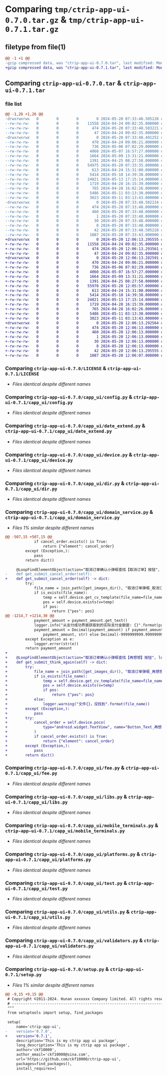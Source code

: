 # Comparing `tmp/ctrip-app-ui-0.7.0.tar.gz` & `tmp/ctrip-app-ui-0.7.1.tar.gz`

## filetype from file(1)

```diff
@@ -1 +1 @@
-gzip compressed data, was "ctrip-app-ui-0.7.0.tar", last modified: Mon May 20 07:33:48 2024, max compression
+gzip compressed data, was "ctrip-app-ui-0.7.1.tar", last modified: Mon May 20 12:06:13 2024, max compression
```

## Comparing `ctrip-app-ui-0.7.0.tar` & `ctrip-app-ui-0.7.1.tar`

### file list

```diff
@@ -1,26 +1,26 @@
-drwxrwxrwx   0        0        0        0 2024-05-20 07:33:48.505228 ctrip-app-ui-0.7.0/
--rw-rw-rw-   0        0        0    11558 2024-04-24 09:02:35.000000 ctrip-app-ui-0.7.0/LICENSE
--rw-rw-rw-   0        0        0      474 2024-05-20 07:33:48.503221 ctrip-app-ui-0.7.0/PKG-INFO
--rw-rw-rw-   0        0        0       47 2024-04-24 09:02:35.000000 ctrip-app-ui-0.7.0/README.md
-drwxrwxrwx   0        0        0        0 2024-05-20 07:33:48.491252 ctrip-app-ui-0.7.0/capp_ui/
--rw-rw-rw-   0        0        0      470 2024-04-24 09:06:21.000000 ctrip-app-ui-0.7.0/capp_ui/__init__.py
--rw-rw-rw-   0        0        0      736 2024-05-06 07:02:29.000000 ctrip-app-ui-0.7.0/capp_ui/config.py
--rw-rw-rw-   0        0        0     4060 2024-05-07 16:57:27.000000 ctrip-app-ui-0.7.0/capp_ui/date_extend.py
--rw-rw-rw-   0        0        0     1664 2024-05-09 13:31:21.000000 ctrip-app-ui-0.7.0/capp_ui/device.py
--rw-rw-rw-   0        0        0     1391 2024-04-25 08:27:58.000000 ctrip-app-ui-0.7.0/capp_ui/dir.py
--rw-rw-rw-   0        0        0    54975 2024-05-20 07:33:35.000000 ctrip-app-ui-0.7.0/capp_ui/domain_service.py
--rw-rw-rw-   0        0        0      613 2024-04-24 15:31:00.000000 ctrip-app-ui-0.7.0/capp_ui/fee.py
--rw-rw-rw-   0        0        0     5414 2024-05-18 14:39:38.000000 ctrip-app-ui-0.7.0/capp_ui/libs.py
--rw-rw-rw-   0        0        0    24821 2024-05-13 17:15:14.000000 ctrip-app-ui-0.7.0/capp_ui/mobile_terminals.py
--rw-rw-rw-   0        0        0     1719 2024-04-28 16:15:39.000000 ctrip-app-ui-0.7.0/capp_ui/platforms.py
--rw-rw-rw-   0        0        0      765 2024-04-28 16:02:26.000000 ctrip-app-ui-0.7.0/capp_ui/test.py
--rw-rw-rw-   0        0        0     5486 2024-05-11 03:13:30.000000 ctrip-app-ui-0.7.0/capp_ui/utils.py
--rw-rw-rw-   0        0        0     3023 2024-05-11 03:13:43.000000 ctrip-app-ui-0.7.0/capp_ui/validators.py
-drwxrwxrwx   0        0        0        0 2024-05-20 07:33:48.502224 ctrip-app-ui-0.7.0/ctrip_app_ui.egg-info/
--rw-rw-rw-   0        0        0      474 2024-05-20 07:33:48.000000 ctrip-app-ui-0.7.0/ctrip_app_ui.egg-info/PKG-INFO
--rw-rw-rw-   0        0        0      460 2024-05-20 07:33:48.000000 ctrip-app-ui-0.7.0/ctrip_app_ui.egg-info/SOURCES.txt
--rw-rw-rw-   0        0        0        1 2024-05-20 07:33:48.000000 ctrip-app-ui-0.7.0/ctrip_app_ui.egg-info/dependency_links.txt
--rw-rw-rw-   0        0        0       30 2024-05-20 07:33:48.000000 ctrip-app-ui-0.7.0/ctrip_app_ui.egg-info/requires.txt
--rw-rw-rw-   0        0        0        8 2024-05-20 07:33:48.000000 ctrip-app-ui-0.7.0/ctrip_app_ui.egg-info/top_level.txt
--rw-rw-rw-   0        0        0       42 2024-05-20 07:33:48.505228 ctrip-app-ui-0.7.0/setup.cfg
--rw-rw-rw-   0        0        0     1087 2024-05-20 07:33:43.000000 ctrip-app-ui-0.7.0/setup.py
+drwxrwxrwx   0        0        0        0 2024-05-20 12:06:13.295555 ctrip-app-ui-0.7.1/
+-rw-rw-rw-   0        0        0    11558 2024-04-24 09:02:35.000000 ctrip-app-ui-0.7.1/LICENSE
+-rw-rw-rw-   0        0        0      474 2024-05-20 12:06:13.293561 ctrip-app-ui-0.7.1/PKG-INFO
+-rw-rw-rw-   0        0        0       47 2024-04-24 09:02:35.000000 ctrip-app-ui-0.7.1/README.md
+drwxrwxrwx   0        0        0        0 2024-05-20 12:06:13.282591 ctrip-app-ui-0.7.1/capp_ui/
+-rw-rw-rw-   0        0        0      470 2024-04-24 09:06:21.000000 ctrip-app-ui-0.7.1/capp_ui/__init__.py
+-rw-rw-rw-   0        0        0      736 2024-05-06 07:02:29.000000 ctrip-app-ui-0.7.1/capp_ui/config.py
+-rw-rw-rw-   0        0        0     4060 2024-05-07 16:57:27.000000 ctrip-app-ui-0.7.1/capp_ui/date_extend.py
+-rw-rw-rw-   0        0        0     1664 2024-05-09 13:31:21.000000 ctrip-app-ui-0.7.1/capp_ui/device.py
+-rw-rw-rw-   0        0        0     1391 2024-04-25 08:27:58.000000 ctrip-app-ui-0.7.1/capp_ui/dir.py
+-rw-rw-rw-   0        0        0    55970 2024-05-20 12:05:57.000000 ctrip-app-ui-0.7.1/capp_ui/domain_service.py
+-rw-rw-rw-   0        0        0      613 2024-04-24 15:31:00.000000 ctrip-app-ui-0.7.1/capp_ui/fee.py
+-rw-rw-rw-   0        0        0     5414 2024-05-18 14:39:38.000000 ctrip-app-ui-0.7.1/capp_ui/libs.py
+-rw-rw-rw-   0        0        0    24821 2024-05-13 17:15:14.000000 ctrip-app-ui-0.7.1/capp_ui/mobile_terminals.py
+-rw-rw-rw-   0        0        0     1719 2024-04-28 16:15:39.000000 ctrip-app-ui-0.7.1/capp_ui/platforms.py
+-rw-rw-rw-   0        0        0      765 2024-04-28 16:02:26.000000 ctrip-app-ui-0.7.1/capp_ui/test.py
+-rw-rw-rw-   0        0        0     5486 2024-05-11 03:13:30.000000 ctrip-app-ui-0.7.1/capp_ui/utils.py
+-rw-rw-rw-   0        0        0     3023 2024-05-11 03:13:43.000000 ctrip-app-ui-0.7.1/capp_ui/validators.py
+drwxrwxrwx   0        0        0        0 2024-05-20 12:06:13.292564 ctrip-app-ui-0.7.1/ctrip_app_ui.egg-info/
+-rw-rw-rw-   0        0        0      474 2024-05-20 12:06:13.000000 ctrip-app-ui-0.7.1/ctrip_app_ui.egg-info/PKG-INFO
+-rw-rw-rw-   0        0        0      460 2024-05-20 12:06:13.000000 ctrip-app-ui-0.7.1/ctrip_app_ui.egg-info/SOURCES.txt
+-rw-rw-rw-   0        0        0        1 2024-05-20 12:06:13.000000 ctrip-app-ui-0.7.1/ctrip_app_ui.egg-info/dependency_links.txt
+-rw-rw-rw-   0        0        0       30 2024-05-20 12:06:13.000000 ctrip-app-ui-0.7.1/ctrip_app_ui.egg-info/requires.txt
+-rw-rw-rw-   0        0        0        8 2024-05-20 12:06:13.000000 ctrip-app-ui-0.7.1/ctrip_app_ui.egg-info/top_level.txt
+-rw-rw-rw-   0        0        0       42 2024-05-20 12:06:13.295555 ctrip-app-ui-0.7.1/setup.cfg
+-rw-rw-rw-   0        0        0     1087 2024-05-20 12:06:07.000000 ctrip-app-ui-0.7.1/setup.py
```

### Comparing `ctrip-app-ui-0.7.0/LICENSE` & `ctrip-app-ui-0.7.1/LICENSE`

 * *Files identical despite different names*

### Comparing `ctrip-app-ui-0.7.0/capp_ui/config.py` & `ctrip-app-ui-0.7.1/capp_ui/config.py`

 * *Files identical despite different names*

### Comparing `ctrip-app-ui-0.7.0/capp_ui/date_extend.py` & `ctrip-app-ui-0.7.1/capp_ui/date_extend.py`

 * *Files identical despite different names*

### Comparing `ctrip-app-ui-0.7.0/capp_ui/device.py` & `ctrip-app-ui-0.7.1/capp_ui/device.py`

 * *Files identical despite different names*

### Comparing `ctrip-app-ui-0.7.0/capp_ui/dir.py` & `ctrip-app-ui-0.7.1/capp_ui/dir.py`

 * *Files identical despite different names*

### Comparing `ctrip-app-ui-0.7.0/capp_ui/domain_service.py` & `ctrip-app-ui-0.7.1/capp_ui/domain_service.py`

 * *Files 1% similar despite different names*

```diff
@@ -507,15 +507,15 @@
             if cancel_order.exists() is True:
                 return {"element": cancel_order}
         except (Exception,):
             pass
         return dict()
 
     @LoopFindElementObject(action="取消订单确认小弹框查找【取消订单】按钮", loop=20, sleep=1)
-    def get_submit_cancel_order(self):
+    def get_submit_cancel_order(self) -> dict:
         try:
             file_name = join_path([get_images_dir(), "取消订单弹框_取消订单.png"])
             if is_exists(file_name):
                 temp = self.device.get_cv_template(file_name=file_name, threshold=0.9)
                 pos = self.device.exists(v=temp)
                 if pos:
                     return {"pos": pos}
@@ -1214,7 +1214,30 @@
             payment_amount = payment_amount.get_text()
             logger.info("从支付成功界面获取到的实际支付金额是: {}".format(payment_amount))
             payment_amount = Decimal(payment_amount) if payment_amount and isinstance(
                 payment_amount, str) else Decimal(-9999999999.9999999999)
         except Exception as e:
             logger.error(str(e))
         return payment_amount
+
+    @LoopFindElementObject(action="取消订单确认小弹框查找【再想想】按钮", loop=20, sleep=1)
+    def get_submit_think_again(self) -> dict:
+        try:
+            file_name = join_path([get_images_dir(), "取消订单弹框_再想想.png"])
+            if is_exists(file_name):
+                temp = self.device.get_cv_template(file_name=file_name, threshold=0.9)
+                pos = self.device.exists(v=temp)
+                if pos:
+                    return {"pos": pos}
+            else:
+                logger.warning("文件{}，没找到".format(file_name))
+        except (Exception,):
+            pass
+        try:
+            cancel_order = self.device.poco(
+                type="android.widget.TextView", name="Button_Text_再想想", text="再想想"
+            )
+            if cancel_order.exists() is True:
+                return {"element": cancel_order}
+        except (Exception,):
+            pass
+        return dict()
```

### Comparing `ctrip-app-ui-0.7.0/capp_ui/fee.py` & `ctrip-app-ui-0.7.1/capp_ui/fee.py`

 * *Files identical despite different names*

### Comparing `ctrip-app-ui-0.7.0/capp_ui/libs.py` & `ctrip-app-ui-0.7.1/capp_ui/libs.py`

 * *Files identical despite different names*

### Comparing `ctrip-app-ui-0.7.0/capp_ui/mobile_terminals.py` & `ctrip-app-ui-0.7.1/capp_ui/mobile_terminals.py`

 * *Files identical despite different names*

### Comparing `ctrip-app-ui-0.7.0/capp_ui/platforms.py` & `ctrip-app-ui-0.7.1/capp_ui/platforms.py`

 * *Files identical despite different names*

### Comparing `ctrip-app-ui-0.7.0/capp_ui/test.py` & `ctrip-app-ui-0.7.1/capp_ui/test.py`

 * *Files identical despite different names*

### Comparing `ctrip-app-ui-0.7.0/capp_ui/utils.py` & `ctrip-app-ui-0.7.1/capp_ui/utils.py`

 * *Files identical despite different names*

### Comparing `ctrip-app-ui-0.7.0/capp_ui/validators.py` & `ctrip-app-ui-0.7.1/capp_ui/validators.py`

 * *Files identical despite different names*

### Comparing `ctrip-app-ui-0.7.0/setup.py` & `ctrip-app-ui-0.7.1/setup.py`

 * *Files 1% similar despite different names*

```diff
@@ -9,15 +9,15 @@
 # Copyright ©2011-2024. Hunan xxxxxxx Company limited. All rights reserved.
 # ---------------------------------------------------------------------------------------------------------
 """
 from setuptools import setup, find_packages
 
 setup(
     name='ctrip-app-ui',
-    version='0.7.0',
+    version='0.7.1',
     description='This is my ctrip app ui package',
     long_description='This is my ctrip app ui package',
     author='ckf10000',
     author_email='ckf10000@sina.com',
     url='https://github.com/ckf10000/ctrip-app-ui',
     packages=find_packages(),
     install_requires=[
```

